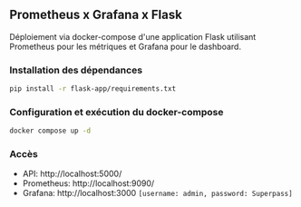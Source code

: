 ## Prometheus x Grafana x Flask

Déploiement via docker-compose d'une application Flask utilisant Prometheus pour les métriques et Grafana pour le dashboard.

### Installation des dépendances

```bash
pip install -r flask-app/requirements.txt
```

### Configuration et exécution du docker-compose

```bash
docker compose up -d
```

### Accès

* API: http://localhost:5000/
* Prometheus: http://localhost:9090/
* Grafana: http://localhost:3000 `[username: admin, password: Superpass]`
